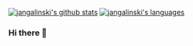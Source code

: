 

[![jangalinski's github stats](https://github-readme-stats.vercel.app/api?username=jangalinski&title_color=ffffff&text_color=c9cacc&icon_color=2bbc8a&bg_color=1d1f21)](https://github.com/anuraghazra/github-readme-stats)
[![jangalinski's languages](https://github-readme-stats.vercel.app/api/top-langs/?username=jangalinski&hide=javascript,css,html&title_color=ffffff&text_color=c9cacc&icon_color=2bbc8a&bg_color=1d1f21)](https://github.com/jangalinski/jangalinski)

### Hi there 👋

<!--
**jangalinski/jangalinski** is a ✨ _special_ ✨ repository because its `README.md` (this file) appears on your GitHub profile.

Here are some ideas to get you started:

- 🔭 I’m currently working on ...
- 🌱 I’m currently learning ...
- 👯 I’m looking to collaborate on ...
- 🤔 I’m looking for help with ...
- 💬 Ask me about ...
- 📫 How to reach me: ...
- 😄 Pronouns: ...
- ⚡ Fun fact: ...
-->
